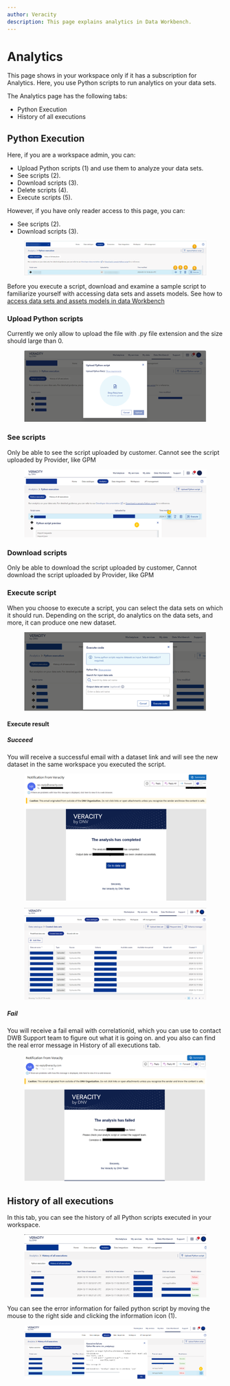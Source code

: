```yaml
---
author: Veracity
description: This page explains analytics in Data Workbench.
---
```

# Analytics

This page shows in your workspace only if it has a subscription for Analytics. Here, you use Python scripts to run analytics on your data sets.

The Analytics page has the following tabs:
* Python Execution
* History of all executions

## Python Execution

Here, if you are a workspace admin, you can:

* Upload Python scripts (1) and use them to analyze your data sets.
* See scripts (2).
* Download scripts (3).
* Delete scripts (4).
* Execute scripts (5).

However, if you have only reader access to this page, you can:
* See scripts (2).
* Download scripts (3).

<figure>
	<img src="assets/python_execution.png"/>
</figure>

Before you execute a script, download and examine a sample script to familiarize yourself with accessing data sets and assets models.
See how to [access data sets and assets models in data Workbench](https://developer.veracity.com/docs/section/dataplatform/analytics)

### Upload Python scripts
Currently we only allow to upload the file with .py file extension and the size should large than 0.
<figure>
	<img src="assets/pythonexecution-upload.png"/>
</figure>

### See scripts
Only be able to see the script uploaded by customer. Cannot see the script uploaded by Provider, like GPM
<figure>
	<img src="assets/pythonexecution-view.png"/>
</figure>

### Download scripts
Only be able to download the script uploaded by customer, Cannot download the script uploaded by Provider, like GPM


### Execute script
When you choose to execute a script, you can select the data sets on which it should run. Depending on the script, do analytics on the data sets, and more, it can produce one new dataset.

<figure>
	<img src="assets/pythonexecution-execute.png"/>
</figure>

#### Execute result

##### Succeed
You will receive a successful email with a dataset link and will see the new dataset in the same workspace you executed the script.
<figure>
	<img src="assets/pythonexecution-succeed.png"/>
</figure>

<figure>
	<img src="assets/pythonexecution-datasets.png"/>
</figure>

##### Fail
You will receive a fail email with correlationid, which you can use to contact DWB Support team to figure out what it is going on.
and you also can find the real error message in History of all executions tab.
<figure>
	<img src="assets/pythonexecution-fail.png"/>
</figure>

## History of all executions
In this tab, you can see the history of all Python scripts executed in your workspace.

<figure>
	<img src="assets/pythonexecution-history.png"/>
</figure>

You can see the error information for failed python script by moving the mouse to the right side and clicking the information icon (1).
<figure>
	<img src="assets/pythonexecution-error.png"/>
</figure>

